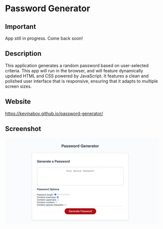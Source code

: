# Password Generator

## Important
App still in progress. Come back soon!

## Description
This application generates a random password based on user-selected criteria. This app will run in the browser, and will feature dynamically updated HTML and CSS powered by JavaScript. It features a clean and polished user interface that is responsive, ensuring that it adapts to multiple screen sizes.

## Website
https://kevinaboy.github.io/password-generator/

## Screenshot
![password generator screenshot](https://github.com/kevinaboy/password-generator/blob/main/assets/images/password-generator.png?raw=true)
